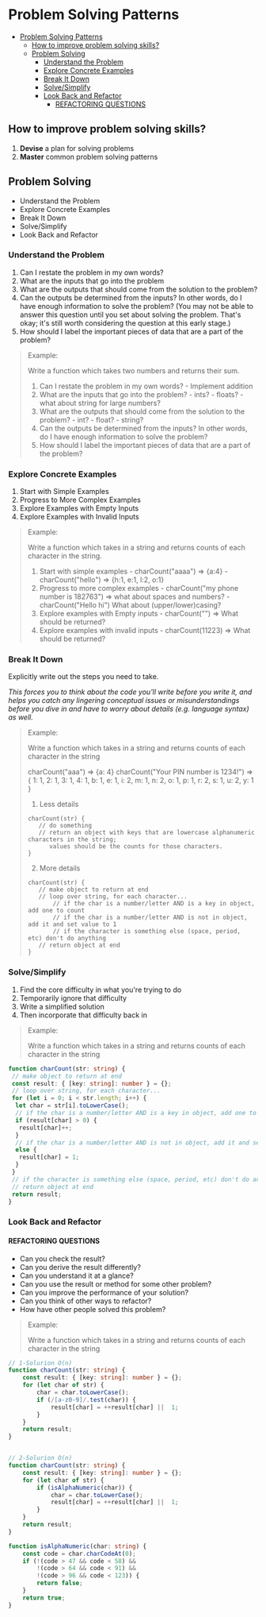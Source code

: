# Problem Solving Patterns

- [Problem Solving Patterns](#problem-solving-patterns)
  - [How to improve problem solving skills?](#how-to-improve-problem-solving-skills)
  - [Problem Solving](#problem-solving)
    - [Understand the Problem](#understand-the-problem)
    - [Explore Concrete Examples](#explore-concrete-examples)
    - [Break It Down](#break-it-down)
    - [Solve/Simplify](#solvesimplify)
    - [Look Back and Refactor](#look-back-and-refactor)
      - [REFACTORING QUESTIONS](#refactoring-questions)

## How to improve problem solving skills?

1. **Devise** a plan for solving problems
2. **Master** common problem solving patterns

## Problem Solving

- Understand the Problem
- Explore Concrete Examples
- Break It Down
- Solve/Simplify
- Look Back and Refactor

### Understand the Problem

1. Can I restate the problem in my own words?
2. What are the inputs that go into the problem
3. What are the outputs that should come from the solution to the problem?
4. Can the outputs be determined from the inputs? In other words, do I have enough information to solve the problem? (You may not be able to answer this question until you set about solving the problem. That's okay; it's still worth considering the question at this early stage.)
5. How should I label the important pieces of data that are a part of the problem?

> Example:
>
> Write a function which takes two numbers and returns their sum.
>
> 1. Can I restate the problem in my own words?
    - Implement addition
> 2. What are the inputs that go into the problem?
    - ints?
    - floats?
    - what about string for large numbers?
> 3. What are the outputs that should come from the solution to the problem?
    - int?
    - float?
    - string?
> 4. Can the outputs be determined from the inputs? In other words, do I have enough information to solve the problem?
> 5. How should I label the important pieces of data that are a part of the problem?

### Explore Concrete Examples

1. Start with Simple Examples
2. Progress to More Complex Examples
3. Explore Examples with Empty Inputs
4. Explore Examples with Invalid Inputs

> Example:
>
> Write a function which takes in a string and returns counts of each character in the string.
>
> 1. Start with simple examples
    - charCount("aaaa") => {a:4}
    - charCount("hello") => {h:1, e:1, l:2, o:1}
> 2. Progress to more complex examples
    - charCount("my phone number is 182763") => what about spaces and numbers?
    - charCount("Hello hi") What about (upper/lower)casing?
> 3. Explore examples with Empty inputs
    - charCount("") => What should be returned?
> 4. Explore examples with invalid inputs
    - charCount(11223) => What should be returned?

### Break It Down

Explicitly write out the steps you need to take.

_This forces you to think about the code you'll write before you write it, and helps you catch any lingering conceptual issues or misunderstandings before you dive in and have to worry about details (e.g. language syntax) as well._

> Example:
>
> Write a function which takes in a string and returns counts of each character in the string
>
> charCount("aaa") => {a: 4}
> charCount("Your PIN number is 1234!") =>
> {
      1: 1,
      2: 1,
      3: 1,
      4: 1,
      b: 1,
      e: 1,
      i: 2,
      m: 1,
      n: 2,
      o: 1,
      p: 1,
      r: 2,
      s: 1,
      u: 2,
      y: 1
    }
>
> 1) Less details
> 
> ``` code
> charCount(str) {
>    // do something
>    // return an object with keys that are lowercase alphanumeric characters in the string; 
>       values should be the counts for those characters.
> }
> ```
>
> 2) More details
> 
>``` code
> charCount(str) {
>    // make object to return at end
>    // loop over string, for each character...
>        // if the char is a number/letter AND is a key in object, add one to count
>        // if the char is a number/letter AND is not in object, add it and set value to 1
>        // if the character is something else (space, period, etc) don't do anything
>    // return object at end
>}
> ```

### Solve/Simplify

1. Find the core difficulty in what you're trying to do
2. Temporarily ignore that difficulty
3. Write a simplified solution
4. Then incorporate that difficulty back in

> Example:
>
> Write a function which takes in a string and returns counts of each character in the string

```ts
function charCount(str: string) {
 // make object to return at end
 const result: { [key: string]: number } = {};
 // loop over string, for each character...
 for (let i = 0; i < str.length; i++) {
  let char = str[i].toLowerCase();
  // if the char is a number/letter AND is a key in object, add one to count
  if (result[char] > 0) {
   result[char]++;
  }
  // if the char is a number/letter AND is not in object, add it and set value to 1
  else {
   result[char] = 1;
  }
 }
 // if the character is something else (space, period, etc) don't do anything
 // return object at end
 return result;
}
```

### Look Back and Refactor

#### REFACTORING QUESTIONS

- Can you check the result?
- Can you derive the result differently?
- Can you understand it at a glance?
- Can you use the result or method for some other problem?
- Can you improve the performance of your solution?
- Can you think of other ways to refactor?
- How have other people solved this problem?

> Example:
>
> Write a function which takes in a string and returns counts of each character in the string

```ts
// 1-Solurion O(n)
function charCount(str: string) {
    const result: { [key: string]: number } = {};
    for (let char of str) {
        char = char.toLowerCase();
        if (/[a-z0-9]/.test(char)) {
            result[char] = ++result[char] ||  1;
        }
    }
    return result;
}


// 2-Solurion O(n)
function charCount(str: string) {
    const result: { [key: string]: number } = {};
    for (let char of str) {
        if (isAlphaNumeric(char)) {
            char = char.toLowerCase();
            result[char] = ++result[char] ||  1;
        }
    }
    return result;
}

function isAlphaNumeric(char: string) {
    const code = char.charCodeAt(0);
    if (!(code > 47 && code < 58) &&
        !(code > 64 && code < 91) &&
        !(code > 96 && code < 123)) {
        return false;
    }
    return true;
}
```
